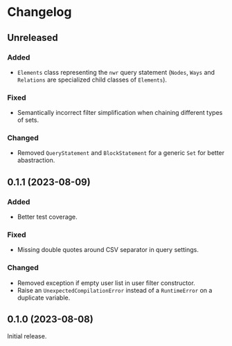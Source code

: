 # Changelog

## Unreleased

### Added

- `Elements` class representing the `nwr` query statement (`Nodes`,
  `Ways` and `Relations` are specialized child classes of `Elements`).

### Fixed

- Semantically incorrect filter simplification when chaining different
  types of sets.

### Changed

- Removed `QueryStatement` and `BlockStatement` for a generic `Set`
  for better abastraction.


## 0.1.1 (2023-08-09)

### Added

- Better test coverage.

### Fixed

- Missing double quotes around CSV separator in query settings.

### Changed

- Removed exception if empty user list in user filter constructor.
- Raise an `UnexpectedCompilationError` instead of a `RuntimeError` on a duplicate variable.

## 0.1.0 (2023-08-08)

Initial release.
